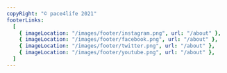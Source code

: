 ```yaml
---
copyRight: "© pace4life 2021"
footerLinks:
  [
    { imageLocation: "/images/footer/instagram.png", url: "/about" },
    { imageLocation: "/images/footer/facebook.png", url: "/about" },
    { imageLocation: "/images/footer/twitter.png", url: "/about" },
    { imageLocation: "/images/footer/youtube.png", url: "/about" },
  ]
---
```


